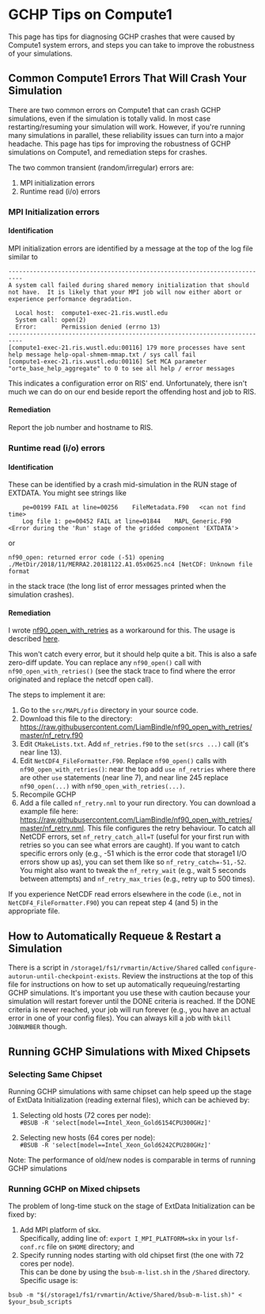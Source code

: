 # GCHP Tips on Compute1 

This page has tips for diagnosing GCHP crashes that were caused by Compute1 system errors, and steps you can take to improve the 
robustness of your simulations.

## Common Compute1 Errors That Will Crash Your Simulation

There are two common errors on Compute1 that can crash GCHP simulations, even if the simulation is totally valid. In most case restarting/resuming your simulation will work. However, if you're running many simulations in parallel, these reliability issues can turn into a major headache. This page has tips for improving the robustness of GCHP simulations on Compute1, and remediation steps for crashes.

The two common transient (random/irregular) errors are:
1. MPI initialization errors
2. Runtime read (i/o) errors


### MPI Initialization errors

#### Identification
MPI initialization errors are identified by a message at the top of the log file similar to 

```
--------------------------------------------------------------------------
A system call failed during shared memory initialization that should
not have.  It is likely that your MPI job will now either abort or
experience performance degradation.

  Local host:  compute1-exec-21.ris.wustl.edu
  System call: open(2)
  Error:       Permission denied (errno 13)
--------------------------------------------------------------------------
[compute1-exec-21.ris.wustl.edu:00116] 179 more processes have sent help message help-opal-shmem-mmap.txt / sys call fail
[compute1-exec-21.ris.wustl.edu:00116] Set MCA parameter "orte_base_help_aggregate" to 0 to see all help / error messages
```

This indicates a configuration error on RIS' end. Unfortunately, there isn't much we can do on our end beside report the offending host and job to RIS.

#### Remediation
Report the job number and hostname to RIS.

### Runtime read (i/o) errors

#### Identification
These can be identified by a crash mid-simulation in the RUN stage of EXTDATA. You might see strings like 
```
	pe=00199 FAIL at line=00256    FileMetadata.F90   <can not find time>
	Log file 1: pe=00452 FAIL at line=01844    MAPL_Generic.F90                         <Error during the 'Run' stage of the gridded component 'EXTDATA'>
```
or 
```
nf90_open: returned error code (-51) opening ./MetDir/2018/11/MERRA2.20181122.A1.05x0625.nc4 [NetCDF: Unknown file format
```
in the stack trace (the long list of error messages printed when the simulation crashes).

#### Remediation
I wrote [nf90_open_with_retries](https://github.com/LiamBindle/nf90_open_with_retries) as a workaround for this. The usage is described [here](https://github.com/LiamBindle/nf90_open_with_retries/blob/master/README.md).

This won't catch every error, but it should help quite a bit. This is also a safe zero-diff update. You can replace any `nf90_open()` call with `nf90_open_with_retries()` (see the stack trace to find where the error originated and replace the netcdf open call).

The steps to implement it are:
1. Go to the  `src/MAPL/pfio`  directory in your source code.
2. Download this file to the directory: https://raw.githubusercontent.com/LiamBindle/nf90_open_with_retries/master/nf_retry.f90
3. Edit `CMakeLists.txt`. Add `nf_retries.f90` to the `set(srcs ...)` call (it's near line 13).
4. Edit `NetCDF4_FileFormatter.F90`. Replace `nf90_open()` calls with `nf90_open_with_retries()`: near the top add `use nf_retries` where there are other `use` statements (near line 7), and near line 245 replace `nf90_open(...)` with `nf90_open_with_retries(...)`.
5. Recompile GCHP
6. Add a file called `nf_retry.nml` to your run directory. You can download a example file here: https://raw.githubusercontent.com/LiamBindle/nf90_open_with_retries/master/nf_retry.nml. This file configures the retry behaviour. To catch all NetCDF errors, set `nf_retry_catch_all=T` (useful for your first run with retries so you can see what errors are caught). If you want to catch specific errors only (e.g., -51 which is the error code that storage1 I/O errors show up as), you can set them like so `nf_retry_catch=-51,-52`. You might also want to tweak the `nf_retry_wait` (e.g., wait 5 seconds between attempts) and `nf_retry_max_tries` (e.g., retry up to 500 times).

If you experience NetCDF read errors elsewhere in the code (i.e., not in `NetCDF4_FileFormatter.F90`) you can repeat step 4 (and 5) in the appropriate file.

## How to Automatically Requeue & Restart a Simulation

There is a script in `/storage1/fs1/rvmartin/Active/Shared` called `configure-autorun-until-checkpoint-exists`.  Review the instructions at the top of this file for instructions on how to set up automatically requeuing/restarting GCHP simulations. It's important you use these with caution because your simulation will restart forever until the DONE criteria is reached. If the DONE criteria is never reached, your job will run forever (e.g., you have an actual error in one of your config files). You can always kill a job with `bkill JOBNUMBER` though.

## Running GCHP Simulations with Mixed Chipsets

### Selecting Same Chipset

Running GCHP simulations with same chipset can help speed up the stage of ExtData Initialization (reading external files), which can be achieved by:

1. Selecting old hosts (72 cores per node): \
`#BSUB -R 'select[model==Intel_Xeon_Gold6154CPU300GHz]'`

2. Selecting new hosts (64 cores per node): \
`#BSUB -R 'select[model==Intel_Xeon_Gold6242CPU280GHz]'`

Note: The performance of old/new nodes is comparable in terms of running GCHP simulations

### Running GCHP on Mixed chipsets

The problem of long-time stuck on the stage of ExtData Initialization can be fixed by:

1. Add MPI platform of skx. \
Specifically, adding line of: `export I_MPI_PLATFORM=skx` in your `lsf-conf.rc` file on `$HOME` directory; and
2. Specify running nodes starting with old chipset first (the one with 72 cores per node). \
This can be done by using the `bsub-m-list.sh` in the `/Shared` directory. \
Specific usage is:
```
bsub -m "$(/storage1/fs1/rvmartin/Active/Shared/bsub-m-list.sh)" < $your_bsub_scripts
```